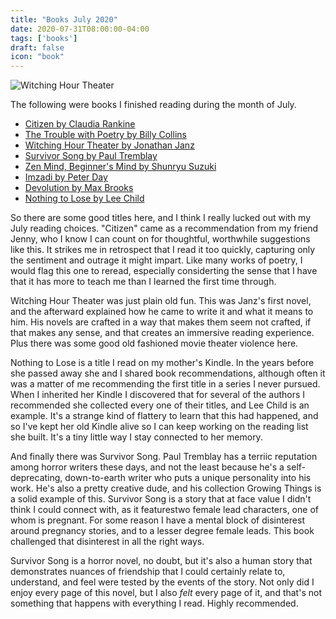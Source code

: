 ```yaml
---
title: "Books July 2020"
date: 2020-07-31T08:00:00-04:00
tags: ['books']
draft: false
icon: "book"
---
```

![Witching Hour Theater](https://i.gr-assets.com/images/S/compressed.photo.goodreads.com/books/1477361426l/32738753._SY475_.jpg)

The following were books I finished reading during the month of July.

* [Citizen by Claudia Rankine](https://www.goodreads.com/book/show/20613761-citizen)
* [The Trouble with Poetry by Billy Collins](https://www.goodreads.com/book/show/24400.The_Trouble_With_Poetry_And_Other_Poems)
* [Witching Hour Theater by Jonathan Janz](https://www.goodreads.com/book/show/32738753-witching-hour-theatre)
* [Survivor Song by Paul Tremblay](https://www.goodreads.com/book/show/52512374-survivor-song)
* [Zen Mind, Beginner's Mind by Shunryu Suzuki](https://www.goodreads.com/book/show/402843.Zen_Mind_Beginner_s_Mind)
* [Imzadi by Peter Day](https://www.goodreads.com/book/show/217890.Imzadi)
* [Devolution by Max Brooks](https://www.goodreads.com/book/show/52454426-devolution)
* [Nothing to Lose by Lee Child](https://www.goodreads.com/book/show/2211221.Nothing_to_Lose)

So there are some good titles here, and I think I really lucked out with my July reading choices. "Citizen" came as a recommendation from my friend Jenny, who I know I can count on for thoughtful, worthwhile suggestions like this. It strikes me in retrospect that I read it too quickly, capturing only the sentiment and outrage it might impart. Like many works of poetry, I would flag this one to reread, especially considerting the sense that I have that it has more to teach me than I learned the first time through.

Witching Hour Theater was just plain old fun. This was Janz's first novel, and the afterward explained how he came to write it and what it means to him. His novels are crafted in a way that makes them seem not crafted, if that makes any sense, and that creates an immersive reading experience. Plus there was some good old fashioned movie theater violence here.

Nothing to Lose is a title I read on my mother's Kindle. In the years before she passed away she and I shared book recommendations, although often it was a matter of me recommending the first title in a series I never pursued. When I inherited her Kindle I discovered that for several of the authors I recommended she collected every one of their titles, and Lee Child is an example. It's a strange kind of flattery to learn that this had happened, and so I've kept her old Kindle alive so I can keep working on the reading list she built. It's a tiny little way I stay connected to her memory.

And finally there was Survivor Song. Paul Tremblay has a terriic reputation among horror writers these days, and not the least because he's a self-deprecating, down-to-earth writer who puts a unique personality into his work. He's also a pretty creative dude, and his collection Growing Things is a solid example of this. Survivor Song is a story that at face value I didn't think I could connect with, as it featurestwo female lead characters, one of whom is pregnant. For some reason I have a mental block of disinterest around pregnancy stories, and to a lesser degree female leads. This book challenged that disinterest in all the right ways.

Survivor Song is a horror novel, no doubt, but it's also a human story that demonstrates nuances of friendship that I could certainly relate to, understand, and feel were tested by the events of the story. Not only did I enjoy every page of this novel, but I also *felt* every page of it, and that's not something that happens with everything I read. Highly recommended.